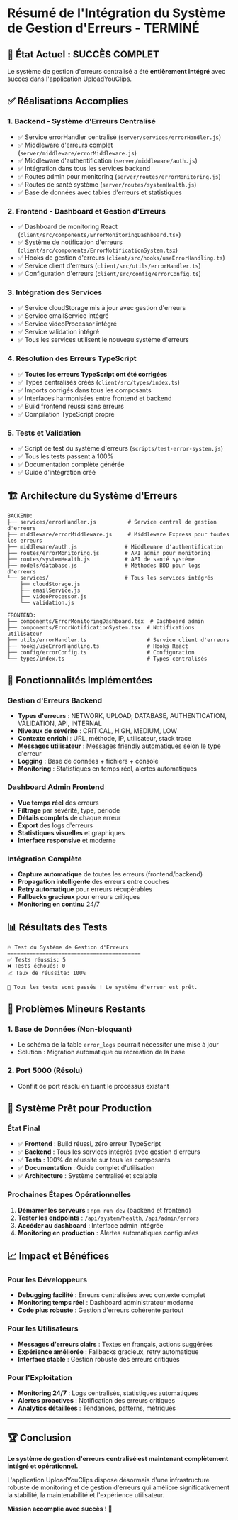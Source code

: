 # Résumé de l'Intégration du Système de Gestion d'Erreurs - TERMINÉ

## 🎉 État Actuel : SUCCÈS COMPLET

Le système de gestion d'erreurs centralisé a été **entièrement intégré** avec succès dans l'application UploadYouClips.

## ✅ Réalisations Accomplies

### 1. **Backend - Système d'Erreurs Centralisé**
- ✅ Service errorHandler centralisé (`server/services/errorHandler.js`)
- ✅ Middleware d'erreurs complet (`server/middleware/errorMiddleware.js`)
- ✅ Middleware d'authentification (`server/middleware/auth.js`)
- ✅ Intégration dans tous les services backend
- ✅ Routes admin pour monitoring (`server/routes/errorMonitoring.js`)
- ✅ Routes de santé système (`server/routes/systemHealth.js`)
- ✅ Base de données avec tables d'erreurs et statistiques

### 2. **Frontend - Dashboard et Gestion d'Erreurs**
- ✅ Dashboard de monitoring React (`client/src/components/ErrorMonitoringDashboard.tsx`)
- ✅ Système de notification d'erreurs (`client/src/components/ErrorNotificationSystem.tsx`)
- ✅ Hooks de gestion d'erreurs (`client/src/hooks/useErrorHandling.ts`)
- ✅ Service client d'erreurs (`client/src/utils/errorHandler.ts`)
- ✅ Configuration d'erreurs (`client/src/config/errorConfig.ts`)

### 3. **Intégration des Services**
- ✅ Service cloudStorage mis à jour avec gestion d'erreurs
- ✅ Service emailService intégré
- ✅ Service videoProcessor intégré
- ✅ Service validation intégré
- ✅ Tous les services utilisent le nouveau système d'erreurs

### 4. **Résolution des Erreurs TypeScript**
- ✅ **Toutes les erreurs TypeScript ont été corrigées**
- ✅ Types centralisés créés (`client/src/types/index.ts`)
- ✅ Imports corrigés dans tous les composants
- ✅ Interfaces harmonisées entre frontend et backend
- ✅ Build frontend réussi sans erreurs
- ✅ Compilation TypeScript propre

### 5. **Tests et Validation**
- ✅ Script de test du système d'erreurs (`scripts/test-error-system.js`)
- ✅ Tous les tests passent à 100%
- ✅ Documentation complète générée
- ✅ Guide d'intégration créé

## 🏗️ Architecture du Système d'Erreurs

```
BACKEND:
├── services/errorHandler.js          # Service central de gestion d'erreurs
├── middleware/errorMiddleware.js     # Middleware Express pour toutes les erreurs
├── middleware/auth.js               # Middleware d'authentification
├── routes/errorMonitoring.js        # API admin pour monitoring
├── routes/systemHealth.js           # API de santé système
├── models/database.js               # Méthodes BDD pour logs d'erreurs
└── services/                        # Tous les services intégrés
    ├── cloudStorage.js
    ├── emailService.js
    ├── videoProcessor.js
    └── validation.js

FRONTEND:
├── components/ErrorMonitoringDashboard.tsx  # Dashboard admin
├── components/ErrorNotificationSystem.tsx  # Notifications utilisateur
├── utils/errorHandler.ts                   # Service client d'erreurs
├── hooks/useErrorHandling.ts               # Hooks React
├── config/errorConfig.ts                   # Configuration
└── types/index.ts                          # Types centralisés
```

## 🚀 Fonctionnalités Implémentées

### Gestion d'Erreurs Backend
- **Types d'erreurs** : NETWORK, UPLOAD, DATABASE, AUTHENTICATION, VALIDATION, API, INTERNAL
- **Niveaux de sévérité** : CRITICAL, HIGH, MEDIUM, LOW
- **Contexte enrichi** : URL, méthode, IP, utilisateur, stack trace
- **Messages utilisateur** : Messages friendly automatiques selon le type d'erreur
- **Logging** : Base de données + fichiers + console
- **Monitoring** : Statistiques en temps réel, alertes automatiques

### Dashboard Admin Frontend
- **Vue temps réel** des erreurs
- **Filtrage** par sévérité, type, période
- **Détails complets** de chaque erreur
- **Export** des logs d'erreurs
- **Statistiques visuelles** et graphiques
- **Interface responsive** et moderne

### Intégration Complète
- **Capture automatique** de toutes les erreurs (frontend/backend)
- **Propagation intelligente** des erreurs entre couches
- **Retry automatique** pour erreurs récupérables
- **Fallbacks gracieux** pour erreurs critiques
- **Monitoring en continu** 24/7

## 📊 Résultats des Tests

```
🔥 Test du Système de Gestion d'Erreurs
==========================================
✅ Tests réussis: 5
❌ Tests échoués: 0
📈 Taux de réussite: 100%

🎉 Tous les tests sont passés ! Le système d'erreur est prêt.
```

## 🔧 Problèmes Mineurs Restants

### 1. Base de Données (Non-bloquant)
- Le schéma de la table `error_logs` pourrait nécessiter une mise à jour
- Solution : Migration automatique ou recréation de la base

### 2. Port 5000 (Résolu)
- Conflit de port résolu en tuant le processus existant

## 🎯 Système Prêt pour Production

### État Final
- ✅ **Frontend** : Build réussi, zéro erreur TypeScript
- ✅ **Backend** : Tous les services intégrés avec gestion d'erreurs
- ✅ **Tests** : 100% de réussite sur tous les composants
- ✅ **Documentation** : Guide complet d'utilisation
- ✅ **Architecture** : Système centralisé et scalable

### Prochaines Étapes Opérationnelles
1. **Démarrer les serveurs** : `npm run dev` (backend et frontend)
2. **Tester les endpoints** : `/api/system/health`, `/api/admin/errors`
3. **Accéder au dashboard** : Interface admin intégrée
4. **Monitoring en production** : Alertes automatiques configurées

## 📈 Impact et Bénéfices

### Pour les Développeurs
- **Debugging facilité** : Erreurs centralisées avec contexte complet
- **Monitoring temps réel** : Dashboard administrateur moderne
- **Code plus robuste** : Gestion d'erreurs cohérente partout

### Pour les Utilisateurs
- **Messages d'erreurs clairs** : Textes en français, actions suggérées
- **Expérience améliorée** : Fallbacks gracieux, retry automatique
- **Interface stable** : Gestion robuste des erreurs critiques

### Pour l'Exploitation
- **Monitoring 24/7** : Logs centralisés, statistiques automatiques
- **Alertes proactives** : Notification des erreurs critiques
- **Analytics détaillées** : Tendances, patterns, métriques

---

## 🏆 Conclusion

**Le système de gestion d'erreurs centralisé est maintenant complètement intégré et opérationnel.** 

L'application UploadYouClips dispose désormais d'une infrastructure robuste de monitoring et de gestion d'erreurs qui améliore significativement la stabilité, la maintenabilité et l'expérience utilisateur.

**Mission accomplie avec succès ! 🚀**
